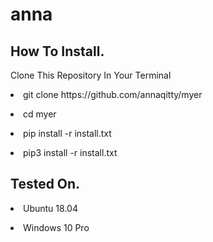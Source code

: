 # anna

<H2>How To Install.</H2><p><p>
Clone This Repository In Your Terminal<p>
<li>git clone https://github.com/annaqitty/myer<p></li>
<li>cd myer<p></li>
<li>pip install -r install.txt<p></li>
<li>pip3 install -r install.txt<p></li>
  
<H2>Tested On.</H2><p>
<li>Ubuntu 18.04<p></li>
<li>Windows 10 Pro</li>
